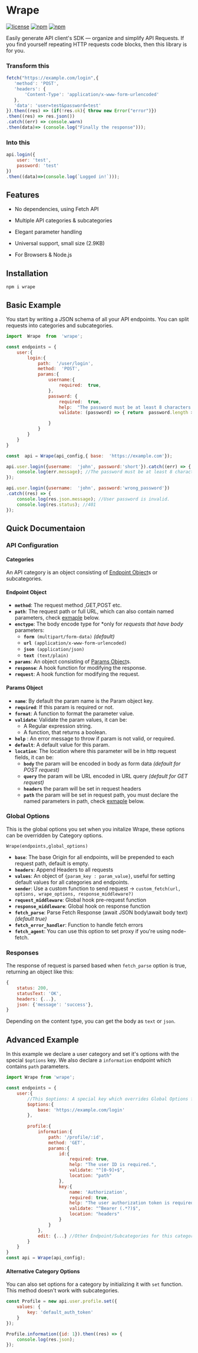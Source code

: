   

# Wrape

[![license](https://img.shields.io/github/license/elis-k/wrape)](https://github.com/elis-k/wrape/blob/master/LICENSE) [![npm](https://img.shields.io/npm/v/wrape)](https://www.npmjs.com/package/wrape) [![npm](https://img.shields.io/npm/dw/wrape)](https://www.npmjs.com/package/wrape)

Easily generate API client's SDK — organize and simplify API Requests.
If you find yourself repeating HTTP requests code blocks, then this library is for you.
  
  ### Transform this
 ```javascript
fetch("https://example.com/login",{
	'method': 'POST',
	'headers': {
		'Content-Type': 'application/x-www-form-urlencoded'
	},
	'data': 'user=test&password=test'
}).then((res) => (if(!res.ok){ throw new Error("error")})
.then((res) => res.json())
.catch((err) => console.warn)
.then(data)=> (console.log("Finally the response")));
```

### Into this

```javascript
api.login({
	user: 'test',
	password: 'test'
})
.then((data)=>(console.log(`Logged in!`)));

```

## Features

- No dependencies, using Fetch API

- Multiple API categories & subcategories

- Elegant parameter handling

- Universal support, small size (2.9KB)
- For Browsers & Node.js

  
## Installation

`npm i wrape`

  
  

## Basic Example

You start by writing a JSON schema of all your API endpoints. 
You can split requests into categories and subcategories.
```javascript
import  Wrape  from  'wrape';

const endpoints = {
	user:{
		login:{
			path:  '/user/login',
			method:  'POST',
			params:{
				username:{
					required:  true,
				},
				password: {
					required:  true,
					help:  "The password must be at least 8 characters.",
					validate: (password) => { return  password.length >= 8;}

				}
			}
		}
	}
}

const  api = Wrape(api_config,{ base:  'https://example.com'});

api.user.login({username:  'john', password:'short'}).catch((err) => {
	console.log(err.message); //The password must be at least 8 characters.
});

api.user.login({username:  'john', password:'wrong_password'})
.catch((res) => {
	console.log(res.json.message); //User password is invalid.
	console.log(res.status); //401
});
```
## Quick  Documentaion

### API Configuration

#### Categories
 An API category is an object consisting of [Endpoint Object](#endpoint-object)s or subcategories.

#### Endpoint Object
  - **`method`**: The request method ,GET,POST etc.
  - **`path`**: The request path or full URL, which can also contain named parameters,  check [exmaple](#another-example) below. 
  - **`enctype`**: The body encode type for \*only for *requests that have body* parameters:
	 - **`form`**` (multipart/form-data)` *(default)*
	 - **`url`**` (application/x-www-form-urlencoded)`
	 - **`json`**` (application/json)`
	 - **`text`**` (text/plain)`
  - **`params`**: An object consisting of [Params Object](#params-object)s.
  - **`response`**: A hook function for modifying the response.
  - **`request`**: A hook function for modifying the request.

#### Params Object
 - **`name`**: By default the param name is the Param object key. 
 - **`required`**: If this param is required or not.
 - **`format`**: A function to format the parameter value.
 - **`validate`**: Validate the param values, it can be:
     - A Regular expression string.
     - A function, that returns a boolean.
 - **`help`** : An error message to throw if param is not valid, or required.
 - **`default`**: A default value for this param.
 - **`location`**: The location where this parameter will be in http request fields, it can be:
     - **`body`** the param will be encoded in body as form data *(default for POST request)*
     - **`query`** the param will be URL encoded in URL query *(default for GET request)*
     - **`headers`** the param will be set in request headers
     - **`path`** the param will be set in request path, you must declare the named parameters in   path, check [exmaple](#another-example) below. 

### Global Options
This is the global options you set when you initalize Wrape, these options can be overridden by Category options.

`Wrape(endpoints,global_options)`
  - **`base`**: The base Origin for all endpoints, will be prepended to each request path, default is empty.
  - **`headers`**:  Append Headers to all requests
  - **`values`**: An object of `{param_key : param_value}`, useful for setting default values for all categories and endpoints.
   - **`sender`**: Use a custom function to send request -> `custom_fetch(url, options, wrape_options, response_middleware?)`
   - **`request_middleware`**:  Global hook pre-request function
   - **`response_middleware`**: Global hook on response function
  - **`fetch_parse`**: Parse Fetch Response (await JSON body\await body text) *(default true)*
  - **`fetch_error_handler`**:  Function to handle fetch errors
  - **`fetch_agent`**: You can use this option to set proxy if you're using node-fetch. 
  
  
### Responses
The response of request is parsed based when `fetch_parse` option is true, returning an object like this:
```javascript
{
	status: 200,
	statusText: 'OK',
	headers: {...},
	json: {'message': 'success'},
}	
```
Depending on the content type, you can get the body as `text` or `json`.


## Advanced Example

In this example we declare a user category and set it's options with the special `$options` key.
We also declare a `information` endpoint which contains `path` parameters.
```javascript
import Wrape from 'wrape';

const endpoints = {
	user:{
		//This $options: A special key which overrides Global Options for this category and it's subcategories
		$options:{
			base: 'https://example.com/login'
		},
		
		profile:{
			information:{
				path: '/profile/:id',
				method: 'GET',
				params:{
					id:{
						required: true,
						help: "The user ID is required.",
						validate: "^[0-9]+$",
						location: "path"
					},
					key:{
						name: 'Authorization',
						required: true,
						help: "The user authorization token is required.",
						validate: "^Bearer (.*?)$",
						location: "headers"
					}
				}
			},
			edit: {...} //Other Endpoint/Subcategories for this category
		}		   
	}
}
const api = Wrape(api_config);
```
#### Alternative Category Options
You can also set options for a category by initializing it with `set` function.  This method doesn't work with subcategories.
```javascript
const Profile = new api.user.profile.set({
	values: {
		key: 'default_auth_token'
	}
}); 

Profile.information({id: 1}).then((res) => {
	console.log(res.json);
});
```